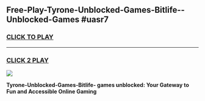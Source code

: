
## Free-Play-Tyrone-Unblocked-Games-Bitlife--Unblocked-Games #uasr7
<h3>
<a href="https://news.freeplayer.one?title=Tyrone-Unblocked-Games-Bitlife-&ref=8M">CLICK TO PLAY</a></h3>
<hr>

<h3>
<a href="https://news.freeplayer.one?title=Tyrone-Unblocked-Games-Bitlife-&ref=8M">CLICK 2 PLAY</a>
  
</h3>

<a href="https://news.freeplayer.one?title=Tyrone-Unblocked-Games-Bitlife-&ref=8M"><img src="https://clearcache.store/games.png"></a>


**Tyrone-Unblocked-Games-Bitlife- games unblocked: Your Gateway to Fun and Accessible Online Gaming**
